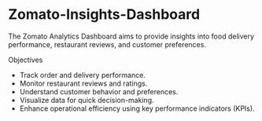 # Zomato-Insights-Dashboard
The Zomato Analytics Dashboard aims to provide insights into food delivery performance, restaurant reviews, and customer preferences.


Objectives
- Track order and delivery performance.
- Monitor restaurant reviews and ratings.
- Understand customer behavior and preferences.
- Visualize data for quick decision-making.
- Enhance operational efficiency using key performance indicators (KPIs).
